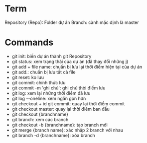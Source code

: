 # Term
Repository (Repo): Folder dự án
Branch: cành mặc định là master

# Commands
- git init: biến dự án thành git Repository
- git status: xem trạng thái của dự án (đã thay đổi những j)
- git add + file name: chuẩn bị lưu lại thời điểm hiện tại của dự án
- git add.: chuẩn bị lưu tất cả file
- git reset: ko lưu
- git commit: chính thức lưu
- git commit -m 'ghi chú': ghi chú thời điểm lưu
- git log: xem lại những thời điểm đã lưu
- git log --oneline: xem ngắn gọn hơn
- git checkout + id git commit: quay lại thời điểm commit
- git checkout master: quay lại thời điẻm ban đầu
- git checkout {branchname}
- git branch: xem các branch
- git checkout -b {branchname}: tạo branch mới
- git merge {branch name}: xác nhập 2 branch với nhau
- git branch -d {branchname}: xóa branch